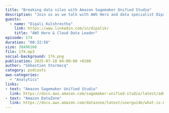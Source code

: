 ```yaml
---
title: "Breaking data silos with Amazon Sagemaker Unified Studio"
description: "Join us as we talk with AWS Hero and data specialist Dipali at the AWS Summit Bangalore about building enterprise data platforms. She shares how her FinTech company moved from scattered data systems to a unified data platform using AWS DataZone and the newly launched Amazon SageMaker Unified Studio. The episode covers practical challenges of connecting data silos, implementing governance, and creating an internal data marketplace. Dipali discusses multi-cloud integration, organizational changes in data sharing, and her team's experience as early adopters of SageMaker Unified Studio. Learn how this combination of tools helps teams access data and develop AI models more efficiently."
guests:
  - name: "Dipali Kulshrestha"
    link: https://www.linkedin.com/in/dipalik/
    title: "AWS Hero & Cloud Data Leader"
episode: 174
duration: "00:32:56" 
size: 38496168
file: 174.mp3
social-background: 174.png
publication: 2025-07-18 04:00:00 +0100
author: "Sébastien Stormacq"
category: podcasts
aws-categories:
  - "Analytics"
links:
- text: "Amazon Sagemaker Unified Studio"
  link: https://docs.aws.amazon.com/sagemaker-unified-studio/latest/adminguide/what-is-sagemaker-unified-studio.html
- text: "Amazon DataZone"
  link: https://docs.aws.amazon.com/datazone/latest/userguide/what-is-datazone.html
---
```

